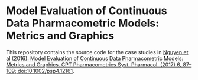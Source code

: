 # Model Evaluation of Continuous Data Pharmacometric Models: Metrics and Graphics
This repository contains the source code for the case studies in [Nguyen et al (2016). Model Evaluation of Continuous Data Pharmacometric Models: Metrics and Graphics. CPT Pharmacometrics Syst. Pharmacol. (2017) 6, 87–109; doi:10.1002/psp4.12161](http://onlinelibrary.wiley.com/doi/10.1002/psp4.12161/full).
